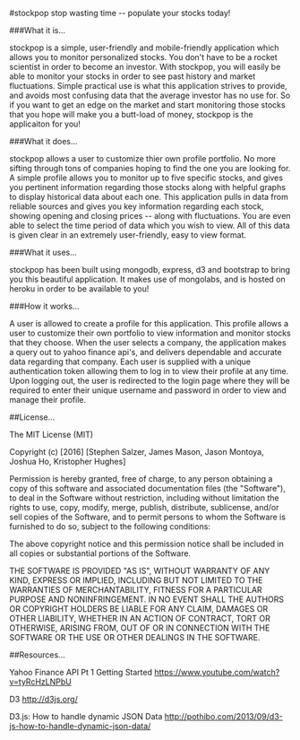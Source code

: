 #stockpop
stop wasting time -- populate your stocks today!


###What it is...

stockpop is a simple, user-friendly and mobile-friendly application which allows you to monitor personalized stocks.   You don't have to be a rocket scientist in order to become an investor.  With stockpop, you will easily be able to monitor your stocks in order to see past history and market fluctuations.   Simple practical use is what this application strives to provide, and avoids most confusing data that the average investor has no use for.   So if you want to get an edge on the market and start monitoring those stocks that you hope will make you a butt-load of money, stockpop is the applicaiton for you!


###What it does...

stockpop allows a user to customize thier own profile portfolio.  No more sifting through tons of companies hoping to find the one you are looking for.   A simple profile allows you to monitor up to five specific stocks, and gives you pertinent information regarding those stocks along with helpful graphs to display historical data about each one.  This application pulls in data from reliable sources and gives you key information regarding each stock, showing opening and closing prices -- along with fluctuations.   You are even able to select the time period of data which you wish to view.   All of this data is given clear in an extremely user-friendly, easy to view format.


###What it uses...

stockpop has been built using mongodb, express, d3 and bootstrap to bring you this beautiful application.  It makes use of mongolabs, and is hosted on heroku in order to be available to you!


###How it works...

A user is allowed to create a profile for this application.   This profile allows a user to customize their own portfolio to view information and monitor stocks that they choose.   When the user selects a company, the application makes a query out to yahoo finance api's, and delivers dependable and accurate data regarding that company.   Each user is supplied with a unique authentication token allowing them to log in to view their profile at any time.   Upon logging out, the user is redirected to the login page where they will be required to enter their unique username and password in order to view and manage their profile.


##License...

The MIT License (MIT)

Copyright (c) [2016] [Stephen Salzer, James Mason, Jason Montoya, Joshua Ho, Kristopher Hughes]

Permission is hereby granted, free of charge, to any person obtaining a copy
of this software and associated documentation files (the "Software"), to deal
in the Software without restriction, including without limitation the rights
to use, copy, modify, merge, publish, distribute, sublicense, and/or sell
copies of the Software, and to permit persons to whom the Software is
furnished to do so, subject to the following conditions:

The above copyright notice and this permission notice shall be included in all
copies or substantial portions of the Software.

THE SOFTWARE IS PROVIDED "AS IS", WITHOUT WARRANTY OF ANY KIND, EXPRESS OR
IMPLIED, INCLUDING BUT NOT LIMITED TO THE WARRANTIES OF MERCHANTABILITY,
FITNESS FOR A PARTICULAR PURPOSE AND NONINFRINGEMENT. IN NO EVENT SHALL THE
AUTHORS OR COPYRIGHT HOLDERS BE LIABLE FOR ANY CLAIM, DAMAGES OR OTHER
LIABILITY, WHETHER IN AN ACTION OF CONTRACT, TORT OR OTHERWISE, ARISING FROM,
OUT OF OR IN CONNECTION WITH THE SOFTWARE OR THE USE OR OTHER DEALINGS IN THE
SOFTWARE.

##Resources...

Yahoo Finance API Pt 1 Getting Started
https://www.youtube.com/watch?v=tyRcHzLNPbU

D3
http://d3js.org/

D3.js: How to handle dynamic JSON Data
http://pothibo.com/2013/09/d3-js-how-to-handle-dynamic-json-data/
